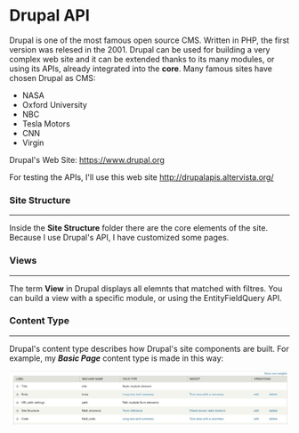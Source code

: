# Drupal API

Drupal is one of the most famous open source CMS. Written in PHP, the first version was relesed in the 2001. Drupal can be used for building a very complex web site and it can be extended thanks to its many modules, or using its APIs, already integrated into the __core__.
Many famous sites have chosen Drupal as CMS:
* NASA
* Oxford University
* NBC
* Tesla Motors
* CNN
* Virgin

Drupal's Web Site: https://www.drupal.org

For testing the APIs, I'll use this web site http://drupalapis.altervista.org/

### Site Structure ###
- - - -

Inside the __Site Structure__ folder there are the core elements of the site. Because I use Drupal's API, I have customized some pages.

### Views ###
- - - -

The term __View__ in Drupal displays all elemnts that matched with filtres. You can build a view with a specific module, or using the EntityFieldQuery API.

### Content Type ###
- - - -

Drupal's content type describes how Drupal's site components are built. For example, my ___Basic Page___ content type is made in this way:

![picture alt](https://github.com/Dj0nny/Drupal-API/blob/master/img/content.png?raw=true)

